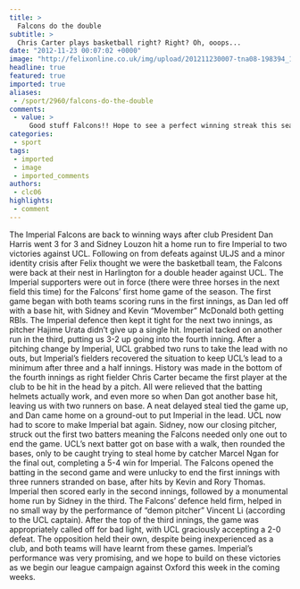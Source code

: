 ```yaml
---
title: >
  Falcons do the double
subtitle: >
  Chris Carter plays basketball right? Right? Oh, ooops...
date: "2012-11-23 00:07:02 +0000"
image: "http://felixonline.co.uk/img/upload/201211230007-tna08-198394_10151085767356504_1250909917_n.jpg"
headline: true
featured: true
imported: true
aliases:
 - /sport/2960/falcons-do-the-double
comments:
 - value: >
     Good stuff Falcons!! Hope to see a perfect winning streak this season!
categories:
 - sport
tags:
 - imported
 - image
 - imported_comments
authors:
 - clc06
highlights:
 - comment
---
```


The Imperial Falcons are back to winning ways after club President Dan Harris went 3 for 3 and Sidney Louzon hit a home run to fire Imperial to two victories against UCL.
 Following on from defeats against ULJS and a minor identity crisis after Felix thought we were the basketball team, the Falcons were back at their nest in Harlington for a double header against UCL. The Imperial supporters were out in force (there were three horses in the next field this time) for the Falcons’ first home game of the season.
 The first game began with both teams scoring runs in the first innings, as Dan led off with a base hit, with Sidney and Kevin “Movember” McDonald both getting RBIs. The Imperial defence then kept it tight for the next two innings, as pitcher Hajime Urata didn’t give up a single hit. Imperial tacked on another run in the third, putting us 3-2 up going into the fourth inning. After a pitching change by Imperial, UCL grabbed two runs to take the lead with no outs, but Imperial’s fielders recovered the situation to keep UCL’s lead to a minimum after three and a half innings.
 History was made in the bottom of the fourth innings as right fielder Chris Carter became the first player at the club to be hit in the head by a pitch. All were relieved that the batting helmets actually work, and even more so when Dan got another base hit, leaving us with two runners on base. A neat delayed steal tied the game up, and Dan came home on a ground-out to put Imperial in the lead. UCL now had to score to make Imperial bat again.
 Sidney, now our closing pitcher, struck out the first two batters meaning the Falcons needed only one out to end the game. UCL’s next batter got on base with a walk, then rounded the bases, only to be caught trying to steal home by catcher Marcel Ngan for the final out, completing a 5-4 win for Imperial.
 The Falcons opened the batting in the second game and were unlucky to end the first innings with three runners stranded on base, after hits by Kevin and Rory Thomas. Imperial then scored early in the second innings, followed by a monumental home run by Sidney in the third. The Falcons’ defence held firm, helped in no small way by the performance of “demon pitcher” Vincent Li (according to the UCL captain).
 After the top of the third innings, the game was appropriately called off for bad light, with UCL graciously accepting a 2-0 defeat. The opposition held their own, despite being inexperienced as a club, and both teams will have learnt from these games. Imperial’s performance was very promising, and we hope to build on these victories as we begin our league campaign against Oxford this week in the coming weeks.
